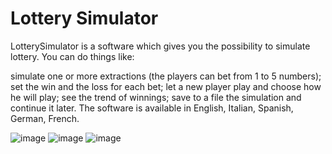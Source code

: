 # Lottery Simulator

LotterySimulator is a software which gives you the possibility to simulate lottery.
You can do things like:

simulate one or more extractions (the players can bet from 1 to 5 numbers);
set the win and the loss for each bet;
let a new player play and choose how he will play;
see the trend of winnings;
save to a file the simulation and continue it later.
The software is available in English, Italian, Spanish, German, French.

![image](https://user-images.githubusercontent.com/50545805/135723409-7132b9fc-e893-46db-b246-06df1c05d56c.png)
![image](https://user-images.githubusercontent.com/50545805/135723414-faeae0f3-f099-4442-8702-e68382488d37.png)
![image](https://user-images.githubusercontent.com/50545805/135723418-8fe3a9a9-3d0f-4d0a-bba5-7e2e3da2a168.png)
